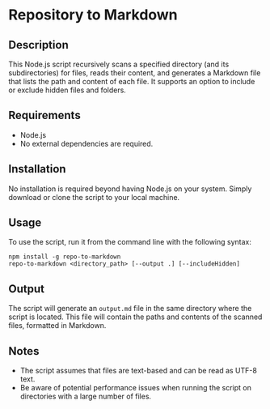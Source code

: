 # Repository to Markdown

## Description

This Node.js script recursively scans a specified directory (and its subdirectories) for files, reads their content, and generates a Markdown file that lists the path and content of each file. It supports an option to include or exclude hidden files and folders.

## Requirements

- Node.js
- No external dependencies are required.

## Installation

No installation is required beyond having Node.js on your system. Simply download or clone the script to your local machine.

## Usage

To use the script, run it from the command line with the following syntax:

```
npm install -g repo-to-markdown
repo-to-markdown <directory_path> [--output .] [--includeHidden]
```

## Output

The script will generate an `output.md` file in the same directory where the script is located. This file will contain the paths and contents of the scanned files, formatted in Markdown.

## Notes

- The script assumes that files are text-based and can be read as UTF-8 text.
- Be aware of potential performance issues when running the script on directories with a large number of files.
